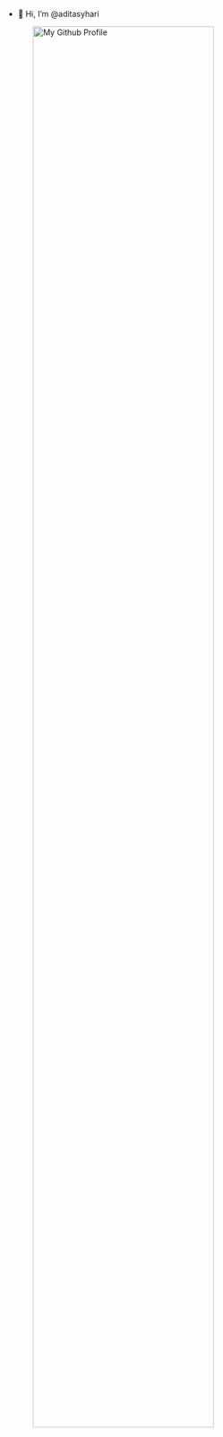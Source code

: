 - 👋 Hi, I’m @aditasyhari

<img style="
  display: block;
  margin-left: auto;
  margin-right: auto;
  width: 80%;" alt="My Github Profile" src="assets/gif_adit3.gif"></img>
